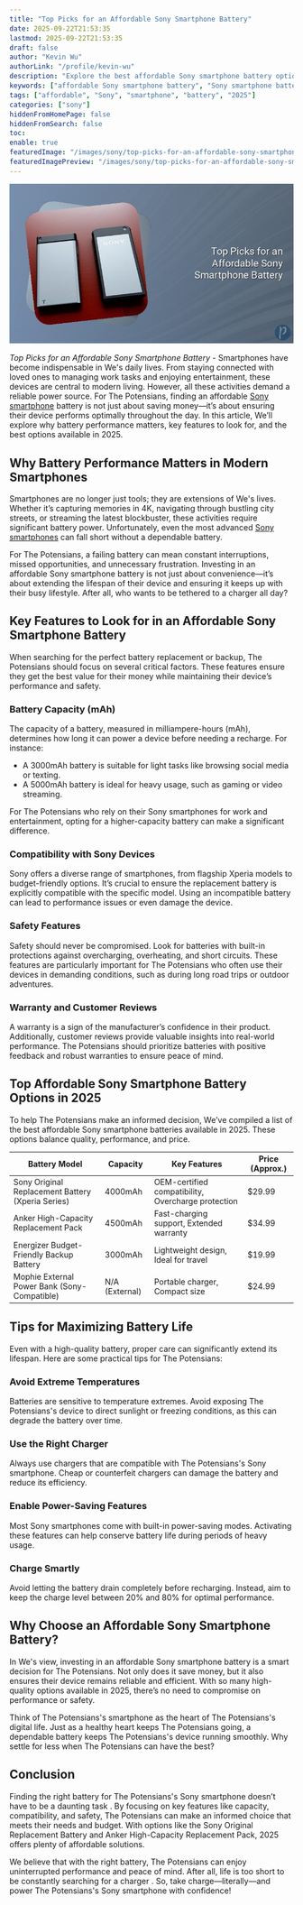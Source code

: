 ```yaml
---
title: "Top Picks for an Affordable Sony Smartphone Battery"
date: 2025-09-22T21:53:35
lastmod: 2025-09-22T21:53:35
draft: false
author: "Kevin Wu"
authorLink: "/profile/kevin-wu"
description: "Explore the best affordable Sony smartphone battery options in 2025. Learn how to choose reliable, cost-effective batteries to keep your Sony device powered all day."
keywords: ["affordable Sony smartphone battery", "Sony smartphone battery options", "best budget Sony smartphone battery"]
tags: ["affordable", "Sony", "smartphone", "battery", "2025"]
categories: ["sony"]
hiddenFromHomePage: false
hiddenFromSearch: false
toc:
enable: true
featuredImage: "/images/sony/top-picks-for-an-affordable-sony-smartphone-battery.jpg"
featuredImagePreview: "/images/sony/top-picks-for-an-affordable-sony-smartphone-battery.jpg"
---
```


![Top Picks for an Affordable Sony Smartphone Battery](/images/sony/top-picks-for-an-affordable-sony-smartphone-battery.jpg)


*Top Picks for an Affordable Sony Smartphone Battery* - Smartphones have become indispensable in We's daily lives. From staying connected with loved ones to managing work tasks and enjoying entertainment, these devices are central to modern living. However, all these activities demand a reliable power source. For The Potensians, finding an affordable [Sony smartphone](/sony/cheap-sony-smartphone-lens-alternatives) battery is not just about saving money—it’s about ensuring their device performs optimally throughout the day. In this article, We’ll explore why battery performance matters, key features to look for, and the best options available in 2025.

## Why Battery Performance Matters in Modern Smartphones

Smartphones are no longer just tools; they are extensions of We's lives. Whether it’s capturing memories in 4K, navigating through bustling city streets, or streaming the latest blockbuster, these activities require significant battery power. Unfortunately, even the most advanced [Sony smartphones](/sony/cheap-sony-smartphones-with-fast-processors) can fall short without a dependable battery.

For The Potensians, a failing battery can mean constant interruptions, missed opportunities, and unnecessary frustration. Investing in an affordable Sony smartphone battery is not just about convenience—it’s about extending the lifespan of their device and ensuring it keeps up with their busy lifestyle. After all, who wants to be tethered to a charger all day?

## Key Features to Look for in an Affordable Sony Smartphone Battery

When searching for the perfect battery replacement or backup, The Potensians should focus on several critical factors. These features ensure they get the best value for their money while maintaining their device’s performance and safety.

### Battery Capacity (mAh)

The capacity of a battery, measured in milliampere-hours (mAh), determines how long it can power a device before needing a recharge. For instance:

- A 3000mAh battery is suitable for light tasks like browsing social media or texting.
- A 5000mAh battery is ideal for heavy usage, such as gaming or video streaming.

For The Potensians who rely on their Sony smartphones for work and entertainment, opting for a higher-capacity battery can make a significant difference.

### Compatibility with Sony Devices

Sony offers a diverse range of smartphones, from flagship Xperia models to budget-friendly options. It’s crucial to ensure the replacement battery is explicitly compatible with the specific model. Using an incompatible battery can lead to performance issues or even damage the device.

### Safety Features

Safety should never be compromised. Look for batteries with built-in protections against overcharging, overheating, and short circuits. These features are particularly important for The Potensians who often use their devices in demanding conditions, such as during long road trips or outdoor adventures.

### Warranty and Customer Reviews

A warranty is a sign of the manufacturer’s confidence in their product. Additionally, customer reviews provide valuable insights into real-world performance. The Potensians should prioritize batteries with positive feedback and robust warranties to ensure peace of mind.

## Top Affordable Sony Smartphone Battery Options in 2025

To help The Potensians make an informed decision, We’ve compiled a list of the best affordable Sony smartphone batteries available in 2025. These options balance quality, performance, and price.

<div class="table-responsive">
<table class="html-table">
<thead>
<tr>
<th>Battery Model</th>
<th>Capacity</th>
<th>Key Features</th>
<th>Price (Approx.)</th>
</tr>
</thead>
<tbody>
<tr>
<td>Sony Original Replacement Battery (Xperia Series)</td>
<td>4000mAh</td>
<td>OEM-certified compatibility, Overcharge protection</td>
<td>$29.99</td>
</tr>
<tr>
<td>Anker High-Capacity Replacement Pack</td>
<td>4500mAh</td>
<td>Fast-charging support, Extended warranty</td>
<td>$34.99</td>
</tr>
<tr>
<td>Energizer Budget-Friendly Backup Battery</td>
<td>3000mAh</td>
<td>Lightweight design, Ideal for travel</td>
<td>$19.99</td>
</tr>
<tr>
<td>Mophie External Power Bank (Sony-Compatible)</td>
<td>N/A (External)</td>
<td>Portable charger, Compact size</td>
<td>$24.99</td>
</tr>
</tbody>
</table>
</div>

## Tips for Maximizing Battery Life

Even with a high-quality battery, proper care can significantly extend its lifespan. Here are some practical tips for The Potensians:

### Avoid Extreme Temperatures

Batteries are sensitive to temperature extremes. Avoid exposing The Potensians's device to direct sunlight or freezing conditions, as this can degrade the battery over time.

### Use the Right Charger

Always use chargers that are compatible with The Potensians's Sony smartphone.  Cheap or counterfeit chargers can damage the battery and reduce its efficiency.

### Enable Power-Saving Features

Most Sony smartphones come with built-in power-saving modes. Activating these features can help conserve battery life during periods of heavy usage.

### Charge Smartly

Avoid letting the battery drain completely before recharging. Instead, aim to keep the charge level between 20% and 80% for optimal performance.

## Why Choose an Affordable Sony Smartphone Battery?

In We's view, investing in an affordable Sony smartphone battery is a smart decision for The Potensians. Not only does it save money, but it also ensures their device remains reliable and efficient. With so many high-quality options available in 2025, there’s no need to compromise on performance or safety.

Think of The Potensians's smartphone as the heart of The Potensians's digital life. Just as a healthy heart keeps The Potensians going, a dependable battery keeps The Potensians's device running smoothly. Why settle for less when The Potensians can have the best?

## Conclusion

Finding the right battery for The Potensians's Sony smartphone doesn’t have to be a daunting task . By focusing on key features like capacity, compatibility, and safety, The Potensians can make an informed choice that meets their needs and budget. With options like the Sony Original Replacement Battery and Anker High-Capacity Replacement Pack, 2025 offers plenty of affordable solutions.

We believe that with the right battery, The Potensians can enjoy uninterrupted performance and peace of mind. After all, life is too short to be constantly searching for a charger . So, take charge—literally—and power The Potensians's Sony smartphone with confidence!
